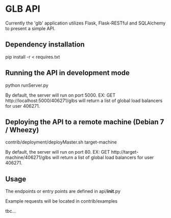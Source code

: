GLB API
=======
Currently the 'glb' application utilizes Flask, Flask-RESTful and SQLAlchemy to present a simple API.

Dependency installation
-------
pip install -r < requires.txt

Running the API in development mode
-------
python runServer.py

By default, the server will run on port 5000.
EX: GET http://localhost:5000/406271/glbs will return a list of global load balancers for user 406271.

Deploying the API to a remote machine (Debian 7 / Wheezy)
-------
contrib/deployment/deployMaster.sh target-machine

By default, the server will run on port 80.
EX: GET http://target-machine/406271/glbs will return a list of global load balancers for user 406271.

Usage
-------
The endpoints or entry points are defined in api/__init__.py

Example requests will be located in contrib/examples


tbc...
